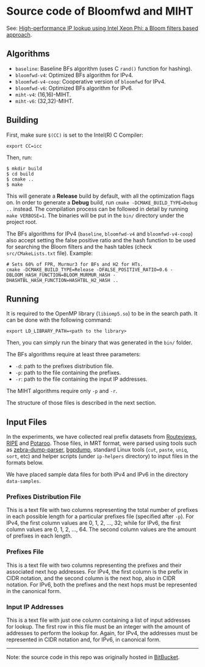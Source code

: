 # Source code of Bloomfwd and MIHT

See: [High-performance IP lookup using Intel Xeon Phi: a Bloom filters based approach](https://link.springer.com/article/10.1186/s13174-017-0075-y).

## Algorithms

  - `baseline`: Baseline BFs algorithm (uses C `rand()` function for hashing).
  - `bloomfwd-v4`: Optimized BFs algorithm for IPv4.
  - `bloomfwd-v4-coop`: Cooperative version of `bloomfwd` for IPv4.
  - `bloomfwd-v6`: Optimized BFs algorithm for IPv6.
  - `miht-v4`: (16,16)-MIHT.
  - `miht-v6`: (32,32)-MIHT.

## Building

First, make sure `$(CC)` is set to the Intel(R) C Compiler:

```
export CC=icc
```

Then, run:

```
$ mkdir build
$ cd build
$ cmake ..
$ make
```

This will generate a **Release** build by default, with all the optimization
flags on. In order to generate a **Debug** build, run `cmake
-DCMAKE_BUILD_TYPE=Debug ..` instead. The compilation process can be followed in
detail by running `make VERBOSE=1`. The binaries will be put in the `bin/`
directory under the project root.

The BFs algorithms for IPv4 (`baseline`, `bloomfwd-v4` and `bloomfwd-v4-coop`)
also accept setting the false positive ratio and the hash function to be used
for searching the Bloom filters and the hash tables (check
`src/CMakeLists.txt` file).  Example:

```
# Sets 60% of FPR, Murmur3 for BFs and H2 for HTs.
cmake -DCMAKE_BUILD_TYPE=Release -DFALSE_POSITIVE_RATIO=0.6 -DBLOOM_HASH_FUNCTION=BLOOM_MURMUR_HASH -DHASHTBL_HASH_FUNCTION=HASHTBL_H2_HASH ..
```

## Running

It is required to the OpenMP library (`libiomp5.so`) to be in the search path.
It can be done with the following command:

```
export LD_LIBRARY_PATH=<path to the library>
```

Then, you can simply run the binary that was generated in the `bin/` folder.

The BFs algorithms require at least three parameters:

  - `-d`: path to the prefixes distribution file.
  - `-p`: path to the file containing the prefixes.
  - `-r`: path to the file containing the input IP addresses.

The MIHT algorithms require only `-p` and `-r`.

The structure of those files is described in the next section.

## Input Files

In the experiments, we have collected real prefix datasets from
[Routeviews](http://www.routeviews.org/), [RIPE](https://www.ripe.net/) and
[Potaroo](http://bgp.potaroo.net/). Those files, in MRT format, were parsed
using tools such as
[zebra-dump-parser](https://github.com/rfc1036/zebra-dump-parser),
[bgpdump](https://bitbucket.org/ripencc/bgpdump), standard Linux tools
(`cut`, `paste`, `uniq`, `sort`, etc) and helper scripts (under `ip-helpers`
directory) to input files in the formats below. 

We have placed sample data files for both IPv4 and IPv6 in the directory
`data-samples`.

### Prefixes Distribution File

This is a text file with two columns representing the total number of prefixes
in each possible length for a particular prefixes file (specified after `-p`).
For IPv4, the first column values are 0, 1, 2, ..., 32; while for IPv6, the
first column values are 0, 1, 2, ..., 64. The second column values are the
amount of prefixes in each length.

### Prefixes File

This is a text file with two columns representing the prefixes and their
associated next hop addresses. For IPv4, the first column is the prefix in CIDR
notation, and the second column is the next hop, also in CIDR notation. For
IPv6, both the prefixes and the next hops must be represented in the canonical
form.

### Input IP Addresses

This is a text file with just one column containing a list of input addresses
for lookup. The first row in this file must be an integer with the amount of
addresses to perform the lookup for. Again, for IPv4, the addresses must be
represented in CIDR notation and, for IPv6, in canonical form.

---

Note: the source code in this repo was originally hosted in
[BitBucket](https://bitbucket.org/gteodoro/bloomfwd).
